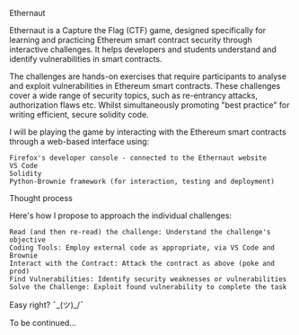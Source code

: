 Ethernaut

Ethernaut is a Capture the Flag (CTF) game, designed specifically for learning and practicing Ethereum smart contract security through interactive challenges. It helps developers and students understand and identify vulnerabilities in smart contracts.

The challenges are hands-on exercises that require participants to analyse and exploit vulnerabilities in Ethereum smart contracts. These challenges cover a wide range of security topics, such as re-entrancy attacks, authorization flaws etc. Whilst simultaneously promoting "best practice" for writing efficient, secure solidity code.

I will be playing the game by interacting with the Ethereum smart contracts through a web-based interface using:

    Firefox's developer console - connected to the Ethernaut website
    VS Code
    Solidity 
    Python-Brownie framework (for interaction, testing and deployment)


Thought process

Here's how I propose to approach the individual challenges:

    Read (and then re-read) the challenge: Understand the challenge's objective
    Coding Tools: Employ external code as appropriate, via VS Code and Brownie
    Interact with the Contract: Attack the contract as above (poke and prod)
    Find Vulnerabilities: Identify security weaknesses or vulnerabilities
    Solve the Challenge: Exploit found vulnerability to complete the task

 

Easy right?   ¯\_(ツ)_/¯


To be continued...